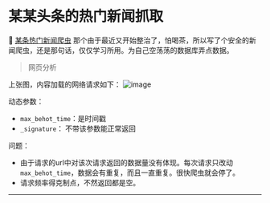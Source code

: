 # 某某头条的热门新闻抓取


👀 [某条热门新闻爬虫](https://github.com/Achang0121/crawler_set_python3/tree/ToutiaoNewss)
那个由于最近又开始整治了，怕喝茶，所以写了个安全的新闻爬虫，还是那句话，仅仅学习所用。为自己空荡荡的数据库弄点数据。

> 网页分析

上张图，内容加载的网络请求如下：
![image](https://user-images.githubusercontent.com/40299549/112621437-b5a07e00-8e64-11eb-90d3-8538eedde42b.png)

动态参数：

- `max_behot_time`：是时间戳
- `_signature`： 不带该参数能正常返回

问题：

- 由于请求的url中对该次请求返回的数据量没有体现。每次请求只改动`max_behot_time`，数据会有重复，而且一直重复。很快爬虫就会停了。
- 请求频率得克制点，不然返回都是空。


---
